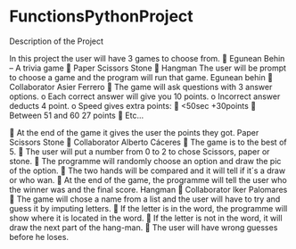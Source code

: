 # FunctionsPythonProject

Description of the Project

In this project the user will have 3 games to choose from.
 Egunean Behin – A trivia game
 Paper Scissors Stone
 Hangman
The user will be prompt to choose a game and the program will run that game.
Egunean behin
 Collaborator Asier Ferrero
 The game will ask questions with 3 answer options.
o Each correct answer will give you 10 points.
o Incorrect answer deducts 4 point.
o Speed gives extra points:
 &lt;50sec +30points
 Between 51 and 60 27 points
 Etc…

 At the end of the game it gives the user the points they got.
Paper Scissors Stone
 Collaborator Alberto Cáceres
 The game is to the best of 5.
 The user will put a number from 0 to 2 to chose Scissors, paper or stone.
 The programme will randomly choose an option and draw the pic of the option.
 The two hands will be compared and it will tell if it´s a draw or who wan.
 At the end of the game, the programme will tell the user who the winner was and the
final score.
Hangman
 Collaborator Iker Palomares
 The game will chose a name from a list and the user will have to try and guess it by
imputing letters.
 If the letter is in the word, the programme will show where it is located in the word.
 If the letter is not in the word, it will draw the next part of the hang-man.
 The user will have wrong guesses before he loses.
